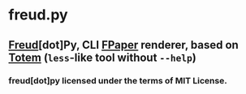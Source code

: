 # freud.py
## [Freud](https://github.com/ferhatgec/freud)[dot]Py, CLI [FPaper](https://github.com/ferhatgec/fpaper) renderer, based on [Totem](https://github.com/ferhatgec/totem) (`less`-like tool without `--help`)

### freud[dot]py licensed under the terms of MIT License.
